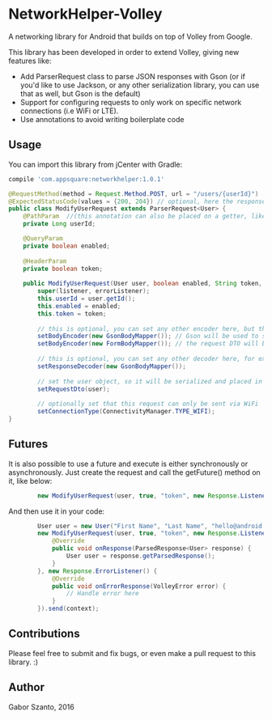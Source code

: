 # NetworkHelper-Volley
A networking library for Android that builds on top of Volley from Google.

This library has been developed in order to extend Volley, giving new features like:
  - Add ParserRequest class to parse JSON responses with Gson (or if you'd like to use Jackson, or any other serialization library, you can use that as well, but Gson is the default)
  - Support for configuring requests to only work on specific network connections (i.e WiFi or LTE).
  - Use annotations to avoid writing boilerplate code


## Usage
You can import this library from jCenter with Gradle:
```gradle
compile 'com.appsquare:networkhelper:1.0.1'
```

```java
@RequestMethod(method = Request.Method.POST, url = "/users/{userId}")
@ExpectedStatusCode(values = {200, 204}) // optional, here the response's status code can be set (from 200-299) that we accept
public class ModifyUserRequest extends ParserRequest<User> {
    @PathParam  //(this annotation can also be placed on a getter, like getUserId())
    private Long userId;

    @QueryParam
    private boolean enabled;
    
    @HeaderParam
    private boolean token;
    
    public ModifyUserRequest(User user, boolean enabled, String token, Response.Listener<ParsedResponse<User>> listener, Response.ErrorListener errorListener) {
        super(listener, errorListener);
        this.userId = user.getId();
        this.enabled = enabled;
        this.token = token;
        
        // this is optional, you can set any other encoder here, but these two implementations are available in the library
        setBodyEncoder(new GsonBodyMapper()); // Gson will be used to serialize your request DTO
        setBodyEncoder(new FormBodyMapper()); // the request DTO will be serialized as a simple POST request, with the following Content-Type: application/x-www-form-urlencoded.
        
        // this is optional, you can set any other decoder here, for example an XML parser
        setResponseDecoder(new GsonBodyMapper()); 
        
        // set the user object, so it will be serialized and placed in the body of the request
        setRequestDto(user);
        
        // optionally set that this request can only be sent via WiFi
        setConnectionType(ConnectivityManager.TYPE_WIFI);
}
```

## Futures
It is also possible to use a future and execute is either synchronously or asynchronously. Just create the request and call the getFuture() method on it, like below:

```java
        new ModifyUserRequest(user, true, "token", new Response.Listener<ParsedResponse<User>>()).getFuture().execute();
```

And then use it in your code:
```java
        User user = new User("First Name", "Last Name", "hello@android.com");
        new ModifyUserRequest(user, true, "token", new Response.Listener<ParsedResponse<User>>() {
            @Override
            public void onResponse(ParsedResponse<User> response) {
                User user = response.getParsedResponse();
            }
        }, new Response.ErrorListener() {
            @Override
            public void onErrorResponse(VolleyError error) {
                // Handle error here
            }
        }).send(context);
```

## Contributions
Please feel free to submit and fix bugs, or even make a pull request to this library. :)

## Author
Gabor Szanto, 2016
